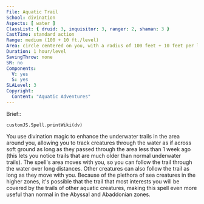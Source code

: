 ```yaml
---
File: Aquatic Trail
School: divination
Aspects: [ water ]
ClassList: { druid: 3, inquisitor: 3, ranger: 2, shaman: 3 }
CastTime: standard action
Range: medium (100 + 10 ft./level)
Area: circle centered on you, with a radius of 100 feet + 10 feet per level
Duration: 1 hour/level
SavingThrow: none
SR: no
Components:
  V: yes
  S: yes
SLALevel: 3
Copyright:
  Content: "Aquatic Adventures"
---
```

Brief:: 

```dataviewjs
customJS.Spell.printWiki(dv)
```

You use divination magic to enhance the underwater trails in the area around you, allowing you to track creatures through the water as if across soft ground as long as they passed through the area less than 1 week ago (this lets you notice trails that are much older than normal underwater trails). The spell's area moves with you, so you can follow the trail through the water over long distances. Other creatures can also follow the trail as long as they move with you. Because of the plethora of sea creatures in the higher zones, it's possible that the trail that most interests you will be covered by the trails of other aquatic creatures, making this spell even more useful than normal in the Abyssal and Abaddonian zones.

